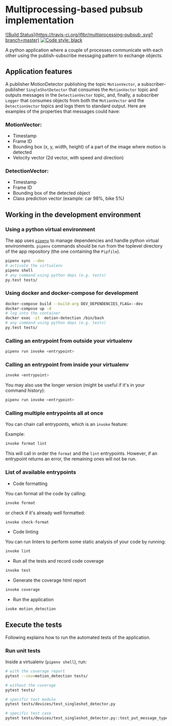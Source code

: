 # Multiprocessing-based pubsub implementation


[![Build Status](https://travis-ci.org/jflbr/multiprocessing-pubsub .svg?branch=master)](https://travis-ci.org/jflbr/multiprocessing-pubsub )
[![Code style: black](https://img.shields.io/badge/code%20style-black-000000.svg)](https://github.com/python/black)


A python application where a couple of processes communicate with each other using the publish-subscribe messaging pattern to exchange
objects.
## Application features

A publisher MotionDetector publishing the topic `MotionVector`, a
subscriber-publisher `SingleShotDetector` that consumes the `MotionVector`
topic and outputs messages in the `DetectionVector` topic, and, finally, a subscriber `Logger` that consumes objects from both the `MotionVector` and the
`DetectionVector` topics and logs them to standard output.
Here are examples of the properties that
messages could have:
### MotionVector:
* Timestamp
* Frame ID
* Bounding box (x, y, width, height) of a part of the image
where motion is detected
* Velocity vector (2d vector, with speed and direction)
### DetectionVector:
* Timestamp
* Frame ID
* Bounding box of the detected object
* Class prediction vector (example: car 98%, bike 5%)


## Working in the development environment
### Using a python virtual environment
The app uses [`pipenv`](https://pipenv.readthedocs.io/en/latest/) to manage
dependencies and handle python virtual environments. `pipenv` commands should
be run from the toplevel directory of the app repository (the one
containing the `Pipfile`).

```bash
pipenv sync --dev
# activate the virtualenv
pipenv shell
# any command using python deps (e.g. tests)
py.test tests/
```

### Using docker and docker-compose for development
```bash
docker-compose build --build-arg DEV_DEPENDENCIES_FLAG=--dev
docker-compose up -d
# log into the container
docker exec -it  motion-detection /bin/bash
# any command using python deps (e.g. tests)
py.test tests/
```
### Calling an entrypoint from outside your virtualenv
```bash
pipenv run invoke <entrypoint>
```

### Calling an entrypoint from inside your virtualenv
```bash
invoke <entrypoint>
```

You may also use the longer version (might be useful if it's in your command history):
```bash
pipenv run invoke <entrypoint>
```

### Calling multiple entrypoints all at once
You can chain call entrypoints, which is an `invoke` feature:

Example:
```bash
invoke format lint
```

This will call in order the `format` and the `lint` entrypoints. However, if
an entrypoint returns an error, the remaining ones will not be run.

### List of available entrypoints

- Code formatting

You can format all the code by calling:

```bash
invoke format
```

or check if it's already well formatted:

```bash
invoke check-format
```

- Code linting
  
You can run linters to perform some static analysis of your code by running:
```bash
invoke lint
```

- Run all the tests and record code coverage

```bash
invoke test
```

- Generate the coverage html report

```bash
invoke coverage
```

- Run the application

```bash
ivoke motion_detection
```

## Execute the tests
Following explains how to run the automated tests of the application.

### Run unit tests

Inside a virtualenv (`pipenv shell`), run:

```bash
# with the coverage report
pytest --cov=motion_detection tests/

# without the coverage
pytest tests/

# specific test module
pytest tests/devices/test_singleshot_detector.py

# specific test case
pytest tests/devices/test_singleshot_detector.py::test_put_message_type
```
